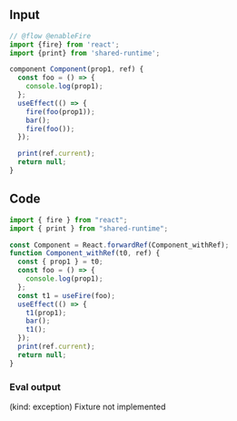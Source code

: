 
## Input

```javascript
// @flow @enableFire
import {fire} from 'react';
import {print} from 'shared-runtime';

component Component(prop1, ref) {
  const foo = () => {
    console.log(prop1);
  };
  useEffect(() => {
    fire(foo(prop1));
    bar();
    fire(foo());
  });

  print(ref.current);
  return null;
}

```

## Code

```javascript
import { fire } from "react";
import { print } from "shared-runtime";

const Component = React.forwardRef(Component_withRef);
function Component_withRef(t0, ref) {
  const { prop1 } = t0;
  const foo = () => {
    console.log(prop1);
  };
  const t1 = useFire(foo);
  useEffect(() => {
    t1(prop1);
    bar();
    t1();
  });
  print(ref.current);
  return null;
}

```
      
### Eval output
(kind: exception) Fixture not implemented